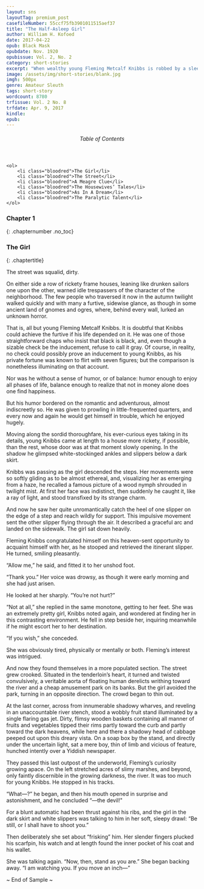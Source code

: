 ```yaml
---
layout: sns
layoutTag: premium_post
casefileNumber: 55ccf75fb3901011515aef37
title: "The Half-Asleep Girl"
author: William H. Kofoed
date: 2017-04-22
opub: Black Mask
opubdate: Nov. 1920
opubissue: Vol. 2, No. 2
category: short-stories
excerpt: "When wealthy young Fleming Metcalf Knibbs is robbed by a sleepy-eyed young girl, he finds himself drawn to her and the mystery of who she is and what role she plays in the murder of John Ulrich, found dead in her invalid uncle’s room. Is she an innocent victim or a cold-blooded killer and thief?"
image: /assets/img/short-stories/blank.jpg
imgh: 500px
genre: Amateur Sleuth
tags: short-story
wordcount: 8780
trfissue: Vol. 2 No. 8
trfdate: Apr. 9, 2017
kindle: 
epub: 
---
```


<div class="toc">
	<header>
		<h6>Table of Contents</h6>
	</header>
	
	<ol>
		<li class="bloodred">The Girl</li>
		<li class="bloodred">The Street</li>
		<li class="bloodred">A Meagre Clue</li>
		<li class="bloodred">The Housewives’ Tales</li>
		<li class="bloodred">As In A Dream</li>
		<li class="bloodred">The Paralytic Talent</li>
	</ol>
</div> <!-- table-of-contents -->

### Chapter 1
{: .chapternumber .no_toc}

### The Girl
{: .chaptertitle}

The street was squalid, dirty.

On either side a row of rickety frame houses, leaning like drunken
sailors one upon the other, warned idle trespassers of the character of
the neighborhood. The few people who traversed it now in the autumn
twilight walked quickly and with many a furtive, sidewise glance, as
though in some ancient land of gnomes and ogres, where, behind every
wall, lurked an unknown horror.

That is, all but young Fleming Metcalf Knibbs. It is doubtful that
Knibbs could achieve the furtive if his life depended on it. He was one
of those straightforward chaps who insist that black is black, and, even
though a sizable check be the inducement, refuse to call it gray. Of
course, in reality, no check could possibly prove an inducement to young
Knibbs, as his private fortune was known to flirt with seven figures;
but the comparison is nonetheless illuminating on that account.

Nor was he without a sense of humor, or of balance: humor enough to
enjoy all phases of life, balance enough to realize that not in money
alone does one find happiness.

But his humor bordered on the romantic and adventurous, almost
indiscreetly so. He was given to prowling in little-frequented quarters,
and every now and again he would get himself in trouble, which he
enjoyed hugely.

Moving along the sordid thoroughfare, his ever-curious eyes taking in
its details, young Knibbs came at length to a house more rickety, if
possible, than the rest, whose door was at that moment slowly opening.
In the shadow he glimpsed white-stockinged ankles and slippers below a
dark skirt.

Knibbs was passing as the girl descended the steps. Her movements were
so softly gliding as to be almost ethereal, and, visualizing her as
emerging from a haze, he recalled a famous picture of a wood nymph
shrouded in twilight mist. At first her face was indistinct, then
suddenly he caught it, like a ray of light, and stood transfixed by its
strange charm.

And now he saw her quite unromantically catch the heel of one slipper on
the edge of a step and reach wildly for support. This impulsive movement
sent the other slipper flying through the air. It described a graceful
arc and landed on the sidewalk. The girl sat down heavily.

Fleming Knibbs congratulated himself on this heaven-sent opportunity to
acquaint himself with her, as he stooped and retrieved the itinerant
slipper. He turned, smiling pleasantly.

“Allow me,” he said, and fitted it to her unshod foot.

“Thank you.” Her voice was drowsy, as though it were early morning and
she had just arisen.

He looked at her sharply. “You’re not hurt?”

“Not at all,” she replied in the same monotone, getting to her feet. She
was an extremely pretty girl, Knibbs noted again, and wondered at
finding her in this contrasting environment. He fell in step beside her,
inquiring meanwhile if he might escort her to her destination.

“If you wish,” she conceded.

She was obviously tired, physically or mentally or both. Fleming’s
interest was intrigued.

And now they found themselves in a more populated section. The street
grew crooked. Situated in the tenderloin’s heart, it turned and twisted
convulsively, a veritable aorta of floating human derelicts writhing
toward the river and a cheap amusement park on its banks. But the girl
avoided the park, turning in an opposite direction. The crowd began to
thin out.

At the last corner, across from innumerable shadowy wharves,
and reveling in an unaccountable river stench, stood a wobbly fruit
stand illuminated by a single flaring gas jet. Dirty, flimsy wooden
baskets containing all manner of fruits and vegetables tipped their rims
partly toward the curb and partly toward the dark heavens, while here
and there a shadowy head of cabbage peeped out upon this dreary vista.
On a soap box by the stand, and directly under the uncertain light, sat
a mere boy, thin of limb and vicious of feature, hunched intently over a
Yiddish newspaper.

They passed this last outpost of the underworld, Fleming’s curiosity
growing apace. On the left stretched acres of slimy marshes, and beyond,
only faintly discernible in the growing darkness, the river. It was too
much for young Knibbs. He stopped in his tracks.

“What—?” he began, and then his mouth opened in surprise and
astonishment, and he concluded “—the devil!"

For a blunt automatic had been thrust against his ribs, and the girl in
the dark skirt and white slippers was talking to him in her soft, sleepy
drawl: “Be still, or I shall have to shoot you.”

Then deliberately she set about “frisking” him. Her slender fingers
plucked his scarfpin, his watch and at length found the inner pocket of
his coat and his wallet.

She was talking again. “Now, then, stand as you are.” She began backing
away. “I am watching you. If you move an inch—”

<p id="theend">~ End of Sample ~</p>